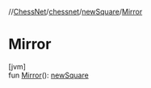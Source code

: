 //[ChessNet](../../../index.md)/[chessnet](../index.md)/[newSquare](index.md)/[Mirror](-mirror.md)

# Mirror

[jvm]\
fun [Mirror](-mirror.md)(): [newSquare](index.md)
